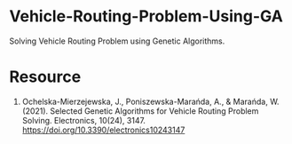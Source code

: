 # Vehicle-Routing-Problem-Using-GA
Solving Vehicle Routing Problem using Genetic Algorithms.

# Resource
1. Ochelska-Mierzejewska, J., Poniszewska-Marańda, A., & Marańda, W. (2021). Selected Genetic Algorithms for Vehicle Routing Problem Solving. Electronics, 10(24), 3147. https://doi.org/10.3390/electronics10243147

